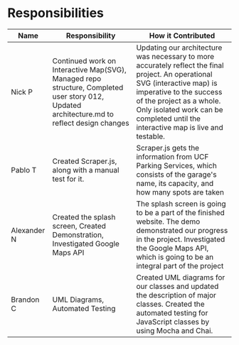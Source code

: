 Responsibilities
==

| Name | Responsibility | How it Contributed |
|----|------------|--------|
| Nick P | Continued work on Interactive Map(SVG), Managed repo structure, Completed user story 012, Updated architecture.md to reflect design changes | Updating our architecture was necessary to more accurately reflect the final project. An operational SVG (interactive map) is imperative to the success of the project as a whole. Only isolated work can be completed until the interactive map is live and testable. |
| Pablo T | Created Scraper.js, along with a manual test for it. | Scraper.js gets the information from UCF Parking Services, which consists of the garage's name, its capacity, and how many spots are taken |
| Alexander N | Created the splash screen, Created Demonstration, Investigated Google Maps API | The splash screen is going to be a part of the finished website. The demo demonstrated our progress in the project. Investigated the Google Maps API, which is going to be an integral part of the project |
| Brandon C | UML Diagrams, Automated Testing | Created UML diagrams for our classes and updated the description of major classes. Created the automated testing for JavaScript classes by using Mocha and Chai. |
